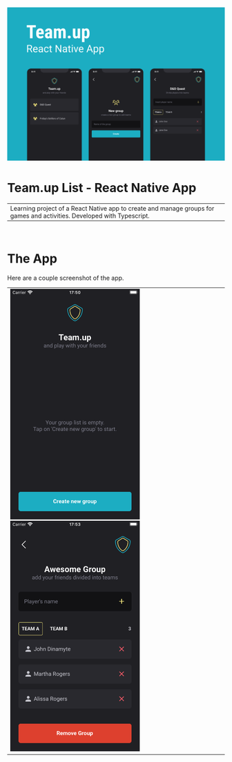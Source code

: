 # ![React Native App](src/assets/readme/readme_cover.png)

# Team.up List - React Native App

<table>
<tr>
<td>
  Learning project of a React Native app to create and manage groups for games and activities. Developed with Typescript.
</td>
</tr>
</table>

&nbsp;

# The App

Here are a couple screenshot of the app.

<table>
<tr>
<td>
  <img src="src/assets/readme/phone1.png" alt="drawing" width="300"/>
  <img src="src/assets/readme/phone2.png" alt="drawing" width="300"/>
</td>
</tr>
</table>
